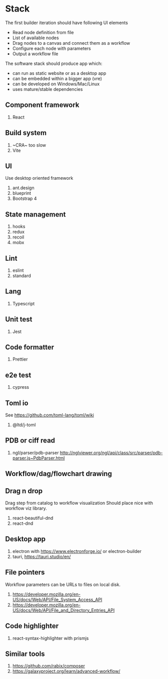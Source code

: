 # Stack

The first builder iteration should have following UI elements
* Read node definition from file
* List of available nodes
* Drag nodes to a canvas and connect them as a workflow
* Configure each node with parameters
* Output a workflow file

The software stack should produce app which:
* can run as static website or as a desktop app
* can be embedded within a bigger app (vre)
* can be developed on Windows/Mac/Linux
* uses mature/stable dependencies

## Component framework

1. React

## Build system

1. ~CRA~ too slow
2. Vite

## UI

Use desktop oriented framework

1. ant.design
2. blueprint
3. Bootstrap 4

## State management

1. hooks
2. redux
3. recoil
4. mobx

## Lint

1. eslint
2. standard

## Lang

1. Typescript

## Unit test

1. Jest

## Code formatter

1. Prettier

## e2e test

1. cypress

## Toml io

See https://github.com/toml-lang/toml/wiki

1. @ltd/j-toml

## PDB or ciff read

1. ngl/parser/pdb-parser http://nglviewer.org/ngl/api/class/src/parser/pdb-parser.js~PdbParser.html

## Workflow/dag/flowchart drawing

## Drag n drop

Drag step from catalog to workflow visualization
Should place nice with workflow viz library.

1. react-beautiful-dnd
2. react-dnd

## Desktop app

1. electron with https://www.electronforge.io/ or electron-builder
2. tauri, https://tauri.studio/en/

## File pointers

Workflow parameters can be URLs to files on local disk.

1. https://developer.mozilla.org/en-US/docs/Web/API/File_System_Access_API
2. https://developer.mozilla.org/en-US/docs/Web/API/File_and_Directory_Entries_API

## Code highlighter

1. react-syntax-highlighter with prismjs

## Similar tools

1. https://github.com/rabix/composer
2. https://galaxyproject.org/learn/advanced-workflow/

